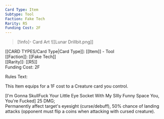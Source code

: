 ```yaml
---
Card Type: Item
Subtype: Tool
Faction: Fake Tech
Rarity: R5
Funding Cost: 2F
---
```

> [!info]- Card Art
> ![[Lunar Drillbit.png]]

[[CARD TYPES/Card Type|Card Type]]: [[Item]] - Tool  
[[Faction]]: [[Fake Tech]]  
[[Rarity]]: [[R5]]  
Funding Cost: 2F  

Rules Text:  

This Item equips for a 1F cost to a Creature card you control.  

[I'm Gonna SkullFuck Your Little Eye Socket With My SIlly Funny Space You, You're Fucked] 25 DMG;  
Permanently affect target's eyesight (curse/debuff), 50% chance of landing attacks (opponent must flip a coins when attacking with cursed creature).  